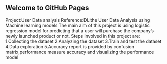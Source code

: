 ## Welcome to GitHub Pages
Project:User Data analysis 
Reference:DLithe
User Data Analysis using Machine learning models
 The main aim of this project is using logistic regression model for predicting that a user will purchase the company’s newly launched product or not.
 Steps involved in this project are:
  1.Collecting the dataset
  2.Analyzing the dataset
  3.Train and test the dataset
  4.Data exploration 
  5.Accuracy report is provided by confusion matrix,performance measure accuracy and visualizing the performance model
